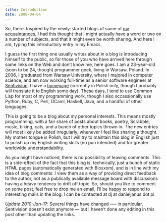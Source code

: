 ```yaml
---
title: Introduction
date: 2008-04-04
---
```


So, there. Inspired by the newly-started blogs of some of [my][1] [acquaintances][2], I had this thought that I might actually have a word or two on a number of subjects, and that it might even be worth sharing. And here I am, typing this introductory entry in my Emacs.

I guess the first thing one usually writes about in a blog is introducing himself to the public, so for those of you who have arrived here through some links on the Web and don’t know me, here goes. I am a 23-year-old (soon to be 24, though) programmer geek, living in Warsaw, Poland. In 2006, I graduated from Warsaw University, where I majored in computer science, and am now working full-time as a senior software engineer at [Sentivision][3]. I have a [homepage][4] (currently in Polish only, though I probably will translate it to English some day). These days, I tend to use Common Lisp for most of my programming work, though I also occassionally use Python, Ruby, C, Perl, OCaml, Haskell, Java, and a handful of other languages.

This is going to be a blog about my personal interests. This means mostly programming, with a fair share of posts about books, poetry, Scrabble, music, biking, cats, and a bunch of other topics thrown in. The new entries will most likely be added irregularly, whenever I feel like sharing a thought. My mother tongue is Polish, but I will try to maintain this blog in English just to polish up my English writing skills (no pun intended) and for greater worldwide understandability.

As you might have noticed, there is no possibility of leaving comments. This is a side-effect of the fact that this blog is, technically, just a bunch of static HTML pages (automatically generated with Blosxom), and is in line with my idea of blog comments: I view them as a way of providing direct feedback to the author, not as a publically available message board with discussions having a heavy tendency to drift off topic. So, should you like to comment on some post, feel free to drop me an email; I’ll be happy to respond to interesting mails in the blog. I can be contacted at dj at danieljanus dot pl.

_Update 2010-Jan-17_: Several things have changed —– in particular, Sentivision doesn’t exist anymore — but I haven’t done any editing in this post other than updating the links.

 [1]: http://www.joemonster.org/blog/pietshaq
 [2]: http://jan.rychter.com/blog/
 [3]: http://www.sentivision.com/
 [4]: http://danieljanus.pl/
 [5]: http://www.blosxom.com/
